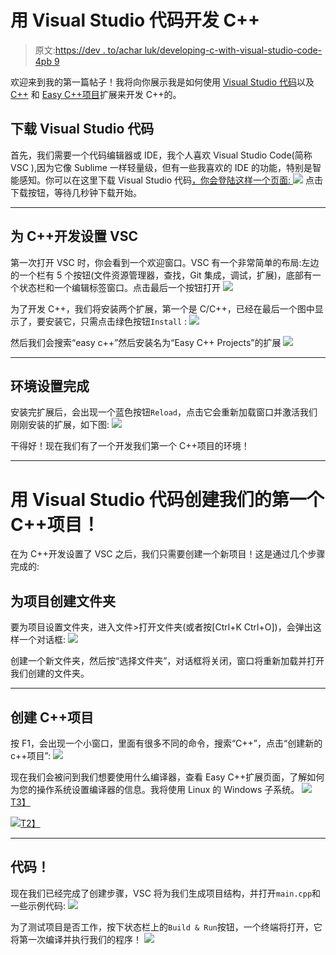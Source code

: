 # 用 Visual Studio 代码开发 C++

> 原文:[https://dev . to/achar luk/developing-c-with-visual-studio-code-4pb 9](https://dev.to/acharluk/developing-c-with-visual-studio-code-4pb9)

欢迎来到我的第一篇帖子！我将向你展示我是如何使用 [Visual Studio 代码](https://code.visualstudio.com/)以及 [C++](https://marketplace.visualstudio.com/items?itemName=ms-vscode.cpptools) 和 [Easy C++项目](https://marketplace.visualstudio.com/items?itemName=ACharLuk.easy-cpp-projects)扩展来开发 C++的。

## 下载 Visual Studio 代码

首先，我们需要一个代码编辑器或 IDE，我个人喜欢 Visual Studio Code(简称 VSC ),因为它像 Sublime 一样轻量级，但有一些我喜欢的 IDE 的功能，特别是智能感知。你可以在这里下载 Visual Studio 代码[，你会登陆这样一个页面:
](https://code.visualstudio.com/)[![](../Images/327ff362a6af151f0f6a1a63d32e242a.png)](https://res.cloudinary.com/practicaldev/image/fetch/s--_Silqx57--/c_limit%2Cf_auto%2Cfl_progressive%2Cq_auto%2Cw_880/https://raw.githubusercontent.com/acharluk/UsefulStuff/master/programming/C%2B%2B/images/1/1_vscode_website.png) 
点击下载按钮，等待几秒钟下载开始。

* * *

## 为 C++开发设置 VSC

第一次打开 VSC 时，你会看到一个欢迎窗口。VSC 有一个非常简单的布局:左边的一个栏有 5 个按钮(文件资源管理器，查找，Git 集成，调试，扩展)，底部有一个状态栏和一个编辑标签窗口。点击最后一个按钮打开
[![](../Images/c58809cd8a1497ad3c5b95cf1176db06.png)](https://res.cloudinary.com/practicaldev/image/fetch/s--2PfYlUyd--/c_limit%2Cf_auto%2Cfl_progressive%2Cq_auto%2Cw_880/https://raw.githubusercontent.com/acharluk/UsefulStuff/master/programming/C%2B%2B/images/1/2_searching_extensions.png)

为了开发 C++，我们将安装两个扩展，第一个是 C/C++，已经在最后一个图中显示了，要安装它，只需点击绿色按钮`Install` :
[![](../Images/834e9851fecf58b4695167431b4e7167.png)](https://res.cloudinary.com/practicaldev/image/fetch/s--B2HAFyKB--/c_limit%2Cf_auto%2Cfl_progressive%2Cq_auto%2Cw_880/https://raw.githubusercontent.com/acharluk/UsefulStuff/master/programming/C%2B%2B/images/1/3_cpp_extension_install.png)

然后我们会搜索“easy c++”然后安装名为“Easy C++ Projects”的扩展
[![](../Images/bbea293bd89db858c0399fe7628bff82.png)](https://res.cloudinary.com/practicaldev/image/fetch/s--5Ipp_BRO--/c_limit%2Cf_auto%2Cfl_progressive%2Cq_auto%2Cw_880/https://raw.githubusercontent.com/acharluk/UsefulStuff/master/programming/C%2B%2B/images/1/4_easy_cpp_extension_install.png)

* * *

## 环境设置完成

安装完扩展后，会出现一个蓝色按钮`Reload`，点击它会重新加载窗口并激活我们刚刚安装的扩展，如下图:
[![](../Images/7fedd396c51aa72374f7f99bb22169fb.png)](https://res.cloudinary.com/practicaldev/image/fetch/s--ohlBVV4x--/c_limit%2Cf_auto%2Cfl_progressive%2Cq_auto%2Cw_880/https://raw.githubusercontent.com/acharluk/UsefulStuff/master/programming/C%2B%2B/images/1/5_extensions_installed.png)

干得好！现在我们有了一个开发我们第一个 C++项目的环境！

* * *

# 用 Visual Studio 代码创建我们的第一个 C++项目！

在为 C++开发设置了 VSC 之后，我们只需要创建一个新项目！这是通过几个步骤完成的:

## 为项目创建文件夹

要为项目设置文件夹，进入文件>打开文件夹(或者按[Ctrl+K Ctrl+O])，会弹出这样一个对话框:
[![](../Images/9fe5cb317c66efe61dd8537951951c57.png)](https://res.cloudinary.com/practicaldev/image/fetch/s--M0UpQrS8--/c_limit%2Cf_auto%2Cfl_progressive%2Cq_auto%2Cw_880/https://raw.githubusercontent.com/acharluk/UsefulStuff/master/programming/C%2B%2B/images/2/1_opening_working_folder.png)

创建一个新文件夹，然后按“选择文件夹”，对话框将关闭，窗口将重新加载并打开我们创建的文件夹。

* * *

## 创建 C++项目

按 F1，会出现一个小窗口，里面有很多不同的命令，搜索“C++”，点击“创建新的 c++项目”:
[![](../Images/280c9056c32f2a5d4631b0fc02f1debb.png)](https://res.cloudinary.com/practicaldev/image/fetch/s--n9zLVf0Z--/c_limit%2Cf_auto%2Cfl_progressive%2Cq_auto%2Cw_880/https://raw.githubusercontent.com/acharluk/UsefulStuff/master/programming/C%2B%2B/images/2/2_creating_cpp_project.png)

现在我们会被问到我们想要使用什么编译器，查看 Easy C++扩展页面，了解如何为您的操作系统设置编译器的信息。我将使用 Linux 的 Windows 子系统。
[![](../Images/b2857f857cbfca021376d71255abccbc.png)T3】](https://res.cloudinary.com/practicaldev/image/fetch/s--JX8l6xJs--/c_limit%2Cf_auto%2Cfl_progressive%2Cq_auto%2Cw_880/https://raw.githubusercontent.com/acharluk/UsefulStuff/master/programming/C%2B%2B/images/2/3_creating_cpp_project_2.png)

[![](../Images/c5fbc9ae27e387345c2b85ed8f96aaf0.png)T2】](https://res.cloudinary.com/practicaldev/image/fetch/s--7I6KIvwM--/c_limit%2Cf_auto%2Cfl_progressive%2Cq_auto%2Cw_880/https://raw.githubusercontent.com/acharluk/UsefulStuff/master/programming/C%2B%2B/images/2/4_compiler_setup.png)

* * *

## 代码！

现在我们已经完成了创建步骤，VSC 将为我们生成项目结构，并打开`main.cpp`和一些示例代码:
[![](../Images/62c81945951fdb8948cb44b09b180032.png)](https://res.cloudinary.com/practicaldev/image/fetch/s--tsLeXq9O--/c_limit%2Cf_auto%2Cfl_progressive%2Cq_auto%2Cw_880/https://raw.githubusercontent.com/acharluk/UsefulStuff/master/programming/C%2B%2B/images/2/5_main_cpp.png)

为了测试项目是否工作，按下状态栏上的`Build & Run`按钮，一个终端将打开，它将第一次编译并执行我们的程序！
[![](../Images/63d6bd89dbcd14756189980c7f03c766.png)](https://res.cloudinary.com/practicaldev/image/fetch/s--rj5uwq7W--/c_limit%2Cf_auto%2Cfl_progressive%2Cq_auto%2Cw_880/https://raw.githubusercontent.com/acharluk/UsefulStuff/master/programming/C%2B%2B/images/2/6_first_run.png)